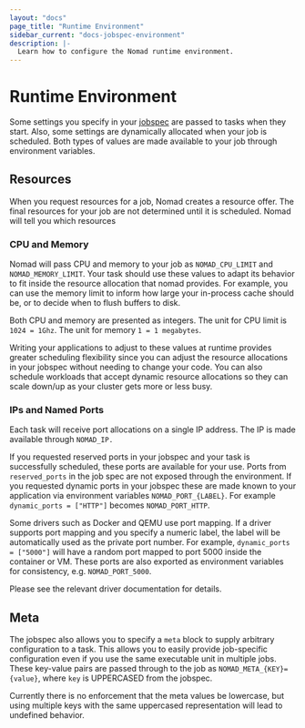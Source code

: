 ```yaml
---
layout: "docs"
page_title: "Runtime Environment"
sidebar_current: "docs-jobspec-environment"
description: |-
  Learn how to configure the Nomad runtime environment.
---
```


# Runtime Environment

Some settings you specify in your [jobspec](/docs/jobspec/) are passed to tasks
when they start. Also, some settings are dynamically allocated when your job is
scheduled. Both types of values are made available to your job through
environment variables.

## Resources

When you request resources for a job, Nomad creates a resource offer. The final
resources for your job are not determined until it is scheduled. Nomad will
tell you which resources

### CPU and Memory

Nomad will pass CPU and memory to your job as `NOMAD_CPU_LIMIT` and
`NOMAD_MEMORY_LIMIT`. Your task should use these values to adapt its behavior to
fit inside the resource allocation that nomad provides. For example, you can use
the memory limit to inform how large your in-process cache should be, or to
decide when to flush buffers to disk.

Both CPU and memory are presented as integers. The unit for CPU limit is
`1024 = 1Ghz`. The unit for memory `1 = 1 megabytes`.

Writing your applications to adjust to these values at runtime provides greater
scheduling flexibility since you can adjust the resource allocations in your
jobspec without needing to change your code. You can also schedule workloads
that accept dynamic resource allocations so they can scale down/up as your
cluster gets more or less busy.

### IPs and Named Ports

Each task will receive port allocations on a single IP address. The IP is made
available through `NOMAD_IP.`

If you requested reserved ports in your jobspec and your task is successfully
scheduled, these ports are available for your use. Ports from `reserved_ports`
in the job spec are not exposed through the environment. If you requested
dynamic ports in your jobspec these are made known to your application via
environment variables `NOMAD_PORT_{LABEL}`. For example
`dynamic_ports = ["HTTP"]` becomes `NOMAD_PORT_HTTP`.

Some drivers such as Docker and QEMU use port mapping. If a driver supports port
mapping and you specify a numeric label, the label will be automatically used as
the private port number. For example, `dynamic_ports = ["5000"]` will have a
random port mapped to port 5000 inside the container or VM. These ports are also
exported as environment variables for consistency, e.g. `NOMAD_PORT_5000`.

Please see the relevant driver documentation for details.

## Meta

The jobspec also allows you to specify a `meta` block to supply arbitrary
configuration to a task. This allows you to easily provide job-specific
configuration even if you use the same executable unit in multiple jobs. These
key-value pairs are passed through to the job as `NOMAD_META_{KEY}={value}`,
where `key` is UPPERCASED from the jobspec.

Currently there is no enforcement that the meta values be lowercase, but using
multiple keys with the same uppercased representation will lead to undefined
behavior.
